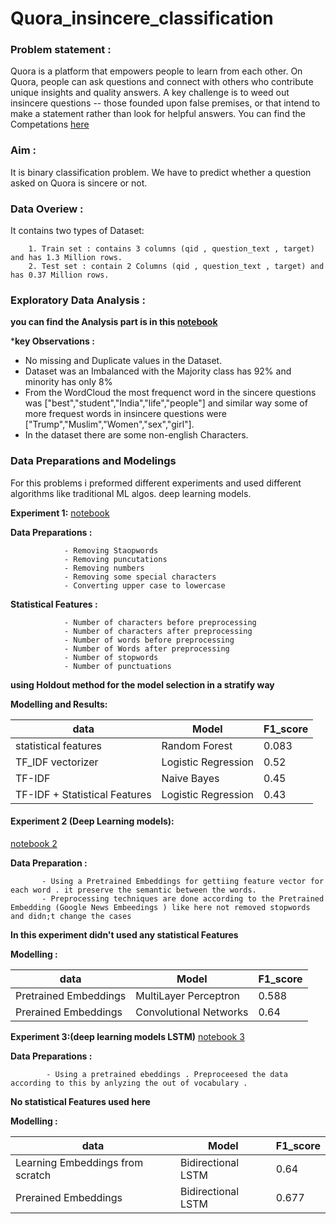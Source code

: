 # Quora_insincere_classification

### Problem statement :
Quora is a platform that empowers people to learn from each other. On Quora, people can ask questions and connect with others who contribute unique insights and quality answers. A key challenge is to weed out insincere questions -- those founded upon false premises, or that intend to make a statement rather than look for helpful answers.
You can find the Competations [here](https://www.kaggle.com/c/quora-insincere-questions-classification)

### Aim :
It is binary classification problem. We have to predict whether a question asked on Quora is sincere or not.

### Data Overiew :
It contains two types of Dataset:

        1. Train set : contains 3 columns (qid , question_text , target)  and has 1.3 Million rows.
        2. Test set : contain 2 Columns (qid , question_text , target) and has 0.37 Million rows.
        

### Exploratory Data Analysis :
**you can find the Analysis part is in this [notebook](https://github.com/saikumarkella/Quora_insincere_classification/blob/main/qiq-classification-logistic-regression.ipynb)**

***key Observations :**
- No missing and Duplicate values in the Dataset.
- Dataset was an Imbalanced with the Majority class has 92% and minority has only 8%
- From the WordCloud the most frequenct word in the sincere questions was ["best","student","India","life","people"] and similar way some of more frequest words in insincere questions were ["Trump","Muslim","Women","sex","girl"].
- In the dataset there are some non-english Characters.

### Data Preparations and Modelings 
For this problems i preformed different experiments and used different algorithms like traditional ML algos. deep learning models.

**Experiment 1:** 
[notebook](https://github.com/saikumarkella/Quora_insincere_classification/blob/main/qiq-classification-logistic-regression.ipynb)

**Data Preparations :**

                - Removing Staopwords
                - Removing puncutations
                - Removing numbers
                - Removing some special characters
                - Converting upper case to lowercase
          
**Statistical Features :**

                - Number of characters before preprocessing
                - Number of characters after preprocessing
                - Number of words before preprocessing
                - Number of Words after preprocessing
                - Number of stopwords
                - Number of punctuations
         
**using Holdout method for the model selection in a stratify way**

**Modelling and Results:**

| data | Model | F1_score |
|---|---|---|
|statistical features | Random Forest | 0.083 |
|TF_IDF vectorizer | Logistic Regression | 0.52 |
| TF-IDF | Naive Bayes| 0.45 |
| TF-IDF + Statistical Features | Logistic Regression | 0.43 |


#### Experiment 2 (Deep Learning models):
[notebook 2](https://github.com/saikumarkella/Quora_insincere_classification/blob/main/qiq-pretrained-embeddings-mlp-cnn.ipynb)

**Data Preparation :**

           - Using a Pretrained Embeddings for gettiing feature vector for each word . it preserve the semantic between the words.
           - Preprocessing techniques are done according to the Pretrained Embedding (Google News Embeedings ) like here not removed stopwords and didn;t change the cases
           
           
 **In this experiment didn't used any statistical Features**
 
**Modelling :**

| data | Model | F1_score |
|---|---|---|
|Pretrained Embeddings  | MultiLayer Perceptron | 0.588 |
|Prerained Embeddings | Convolutional Networks | 0.64 |


**Experiment 3:(deep learning models LSTM)**
[notebook 3](https://github.com/saikumarkella/Quora_insincere_classification/blob/main/quora-insincere-questions-classification-lstm.ipynb)


**Data Preparations :**

            - Using a pretrained ebeddings . Preproceesed the data according to this by anlyzing the out of vocabulary .
            
 **No statistical Features used here**
 
**Modelling :**

| data | Model | F1_score |
|---|---|---|
|Learning  Embeddings from scratch  | Bidirectional LSTM | 0.64 |
|Prerained Embeddings | Bidirectional LSTM | 0.677 |
 
 
